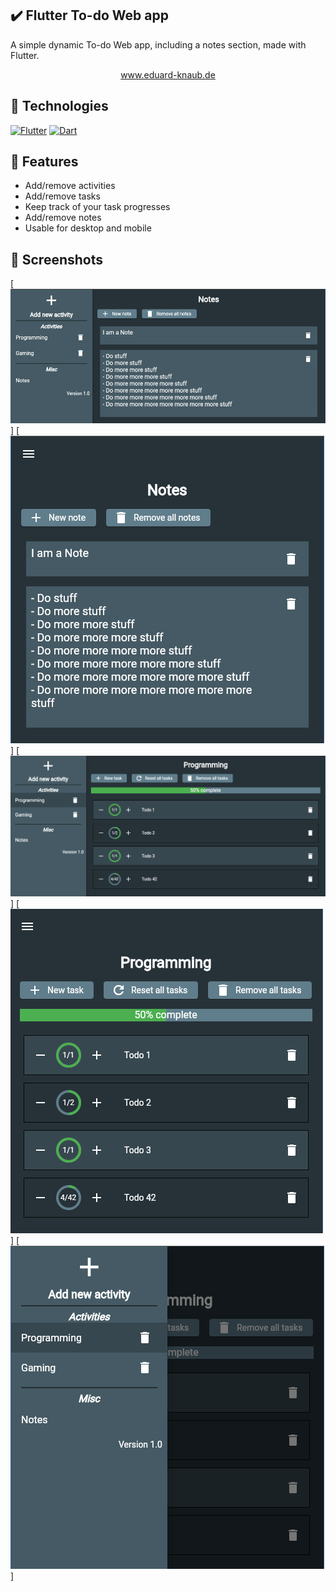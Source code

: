 ## ✔️ Flutter To-do Web app 

A simple dynamic To-do Web app, including a notes section, made with Flutter.

<div align="center">
    <a href="https://eduard-knaub.de">
      www.eduard-knaub.de
    </a>
</div>

## 🔨 Technologies
[![Flutter][flutter-shield]][flutter-url] [![Dart][dart-shield]][dart-url]

## 📜 Features
- Add/remove activities
- Add/remove tasks
- Keep track of your task progresses
- Add/remove notes
- Usable for desktop and mobile

## 📸 Screenshots

[![notesDesktop][notesDesktop-screenshot]] [![notesMobile][notesMobile-screenshot]]
[![todoDesktop][todoDesktop-screenshot]] [![todoMobile][todoMobile-screenshot]]
[![drawerMobile][drawerMobile-screenshot]]


[flutter-shield]: https://img.shields.io/badge/Flutter-Framework-blue?logo=flutter
[flutter-url]: https://flutter.io/
[dart-shield]: https://img.shields.io/badge/Dart-Language-blue?logo=dart
[dart-url]: https://www.dartlang.org/
[notesDesktop-screenshot]: /images/notesDesktop.png
[notesMobile-screenshot]: /images/notesMobile.png
[todoDesktop-screenshot]: /images/todoDesktop.png
[todoMobile-screenshot]: /images/todoMobile.png
[drawerMobile-screenshot]: /images/drawerMobile.png

